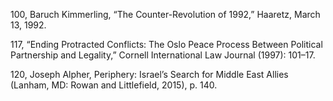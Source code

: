 
100, Baruch Kimmerling, “The Counter-Revolution of 1992,” Haaretz, March 13, 1992.

117, “Ending Protracted Conflicts: The Oslo Peace Process Between Political Partnership and Legality,” Cornell International Law Journal (1997): 101–17.

120, Joseph Alpher, Periphery: Israel’s Search for Middle East Allies (Lanham, MD: Rowan and Littlefield, 2015), p. 140.
